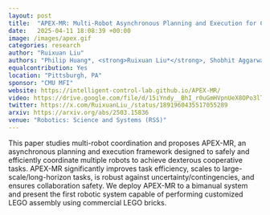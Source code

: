 ```yaml
---
layout: post
title:  "APEX-MR: Multi-Robot Asynchronous Planning and Execution for Cooperative Assembly"
date:   2025-04-11 18:08:39 +00:00
image: /images/apex.gif
categories: research
author: "Ruixuan Liu"
authors: "Philip Huang*, <strong>Ruixuan Liu*</strong>, Shobhit Aggarwal, Changliu Liu, Jiaoyang Li"
equalcontribution: Yes
location: "Pittsburgh, PA"
sponsor: "CMU MFI"
website: https://intelligent-control-lab.github.io/APEX-MR/
video: https://drive.google.com/file/d/15iYndy__BhI_r0uGmHVpnUeX8OPo3lT_/preview
twitter: https://x.com/RuixuanLiu_/status/1891960435517055289
arxiv: https://arxiv.org/abs/2503.15836
venue: "Robotics: Science and Systems (RSS)"
---
```

This paper studies multi-robot coordination and proposes APEX-MR, an asynchronous planning and execution framework designed to safely and efficiently coordinate multiple robots to achieve dexterous cooperative tasks. 
APEX-MR significantly improves task efficiency, scales to large-scale/long-horizon tasks, is robust against uncertainty/contingencies, and ensures collaboration safety.
We deploy APEX-MR to a bimanual system and present the first robotic system capable of performing customized LEGO assembly using commercial LEGO bricks. 